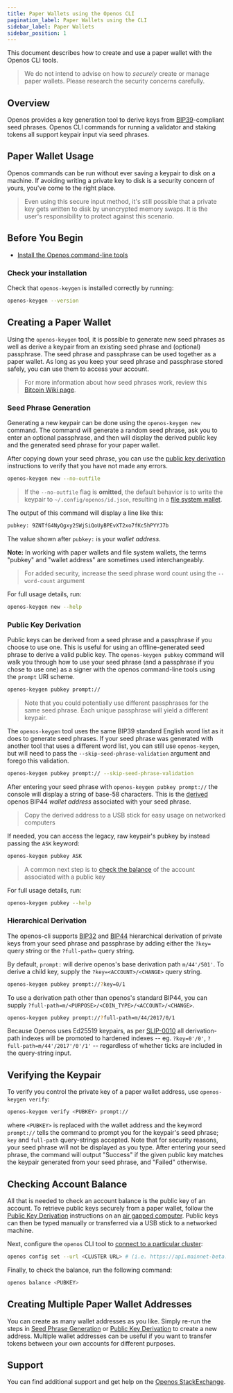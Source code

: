 ```yaml
---
title: Paper Wallets using the Openos CLI
pagination_label: Paper Wallets using the CLI
sidebar_label: Paper Wallets
sidebar_position: 1
---
```


This document describes how to create and use a paper wallet with the Openos CLI
tools.

> We do not intend to advise on how to _securely_ create or manage paper
> wallets. Please research the security concerns carefully.

## Overview

Openos provides a key generation tool to derive keys from
[BIP39](https://github.com/bitcoin/bips/blob/master/bip-0039.mediawiki)-compliant
seed phrases. Openos CLI commands for running a validator and staking tokens all
support keypair input via seed phrases.

## Paper Wallet Usage

Openos commands can be run without ever saving a keypair to disk on a machine.
If avoiding writing a private key to disk is a security concern of yours, you've
come to the right place.

> Even using this secure input method, it's still possible that a private key
> gets written to disk by unencrypted memory swaps. It is the user's
> responsibility to protect against this scenario.

## Before You Begin

- [Install the Openos command-line tools](../install.md)

### Check your installation

Check that `openos-keygen` is installed correctly by running:

```bash
openos-keygen --version
```

## Creating a Paper Wallet

Using the `openos-keygen` tool, it is possible to generate new seed phrases as
well as derive a keypair from an existing seed phrase and (optional) passphrase.
The seed phrase and passphrase can be used together as a paper wallet. As long
as you keep your seed phrase and passphrase stored safely, you can use them to
access your account.

> For more information about how seed phrases work, review this
> [Bitcoin Wiki page](https://en.bitcoin.it/wiki/Seed_phrase).

### Seed Phrase Generation

Generating a new keypair can be done using the `openos-keygen new` command. The
command will generate a random seed phrase, ask you to enter an optional
passphrase, and then will display the derived public key and the generated seed
phrase for your paper wallet.

After copying down your seed phrase, you can use the
[public key derivation](#public-key-derivation) instructions to verify that you
have not made any errors.

```bash
openos-keygen new --no-outfile
```

> If the `--no-outfile` flag is **omitted**, the default behavior is to write
> the keypair to `~/.config/openos/id.json`, resulting in a
> [file system wallet](./file-system.md).

The output of this command will display a line like this:

```bash
pubkey: 9ZNTfG4NyQgxy2SWjSiQoUyBPEvXT2xo7fKc5hPYYJ7b
```

The value shown after `pubkey:` is your _wallet address_.

**Note:** In working with paper wallets and file system wallets, the terms
"pubkey" and "wallet address" are sometimes used interchangeably.

> For added security, increase the seed phrase word count using the
> `--word-count` argument

For full usage details, run:

```bash
openos-keygen new --help
```

### Public Key Derivation

Public keys can be derived from a seed phrase and a passphrase if you choose to
use one. This is useful for using an offline-generated seed phrase to derive a
valid public key. The `openos-keygen pubkey` command will walk you through how
to use your seed phrase (and a passphrase if you chose to use one) as a signer
with the openos command-line tools using the `prompt` URI scheme.

```bash
openos-keygen pubkey prompt://
```

> Note that you could potentially use different passphrases for the same seed
> phrase. Each unique passphrase will yield a different keypair.

The `openos-keygen` tool uses the same BIP39 standard English word list as it
does to generate seed phrases. If your seed phrase was generated with another
tool that uses a different word list, you can still use `openos-keygen`, but
will need to pass the `--skip-seed-phrase-validation` argument and forego this
validation.

```bash
openos-keygen pubkey prompt:// --skip-seed-phrase-validation
```

After entering your seed phrase with `openos-keygen pubkey prompt://` the
console will display a string of base-58 characters. This is the
[derived](#hierarchical-derivation) openos BIP44 _wallet address_ associated
with your seed phrase.

> Copy the derived address to a USB stick for easy usage on networked computers

If needed, you can access the legacy, raw keypair's pubkey by instead passing
the `ASK` keyword:

```bash
openos-keygen pubkey ASK
```

> A common next step is to [check the balance](#checking-account-balance) of the
> account associated with a public key

For full usage details, run:

```bash
openos-keygen pubkey --help
```

### Hierarchical Derivation

The openos-cli supports
[BIP32](https://github.com/bitcoin/bips/blob/master/bip-0032.mediawiki) and
[BIP44](https://github.com/bitcoin/bips/blob/master/bip-0044.mediawiki)
hierarchical derivation of private keys from your seed phrase and passphrase by
adding either the `?key=` query string or the `?full-path=` query string.

By default, `prompt:` will derive openos's base derivation path `m/44'/501'`. To
derive a child key, supply the `?key=<ACCOUNT>/<CHANGE>` query string.

```bash
openos-keygen pubkey prompt://?key=0/1
```

To use a derivation path other than openos's standard BIP44, you can supply
`?full-path=m/<PURPOSE>/<COIN_TYPE>/<ACCOUNT>/<CHANGE>`.

```bash
openos-keygen pubkey prompt://?full-path=m/44/2017/0/1
```

Because Openos uses Ed25519 keypairs, as per
[SLIP-0010](https://github.com/satoshilabs/slips/blob/master/slip-0010.md) all
derivation-path indexes will be promoted to hardened indexes -- eg.
`?key=0'/0'`, `?full-path=m/44'/2017'/0'/1'` -- regardless of whether ticks are
included in the query-string input.

## Verifying the Keypair

To verify you control the private key of a paper wallet address, use
`openos-keygen verify`:

```bash
openos-keygen verify <PUBKEY> prompt://
```

where `<PUBKEY>` is replaced with the wallet address and the keyword `prompt://`
tells the command to prompt you for the keypair's seed phrase; `key` and
`full-path` query-strings accepted. Note that for security reasons, your seed
phrase will not be displayed as you type. After entering your seed phrase, the
command will output "Success" if the given public key matches the keypair
generated from your seed phrase, and "Failed" otherwise.

## Checking Account Balance

All that is needed to check an account balance is the public key of an account.
To retrieve public keys securely from a paper wallet, follow the
[Public Key Derivation](#public-key-derivation) instructions on an
[air gapped computer](<https://en.wikipedia.org/wiki/Air_gap_(networking)>).
Public keys can then be typed manually or transferred via a USB stick to a
networked machine.

Next, configure the `openos` CLI tool to
[connect to a particular cluster](../examples/choose-a-cluster.md):

```bash
openos config set --url <CLUSTER URL> # (i.e. https://api.mainnet-beta.https://openverse.network/)
```

Finally, to check the balance, run the following command:

```bash
openos balance <PUBKEY>
```

## Creating Multiple Paper Wallet Addresses

You can create as many wallet addresses as you like. Simply re-run the steps in
[Seed Phrase Generation](#seed-phrase-generation) or
[Public Key Derivation](#public-key-derivation) to create a new address.
Multiple wallet addresses can be useful if you want to transfer tokens between
your own accounts for different purposes.

## Support

You can find additional support and get help on the
[Openos StackExchange](https://openos.stackexchange.com).
